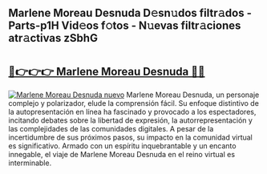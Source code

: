 ## Marlene Moreau Desnuda D𝚎sn𝚞dos filtr𝚊dos - Parts-p1H Vid𝚎os f𝚘tos - N𝚞evas filtr𝚊ciones atr𝚊ctivas zSbhG

# <h2><a href="http://mbcsn31.tromn.icu/?c=Marlene+Moreau+Desnuda">🔗👉👉👉 Marlene Moreau Desnuda 🔗🔗</a></h2>

[![Marlene Moreau Desnuda nuevo](https://i.imgur.com/pEAQMta.gif)](http://mbcsn31.tromn.icu/?c=Marlene+Moreau+Desnuda)
Marlene Moreau Desnuda, un personaje complejo y polarizador, elude la comprensión fácil. Su enfoque distintivo de la autopresentación en línea ha fascinado y provocado a los espectadores, incitando debates sobre la libertad de expresión, la autorrepresentación y las complejidades de las comunidades digitales. A pesar de la incertidumbre de sus próximos pasos, su impacto en la comunidad virtual es significativo. Armado con un espíritu inquebrantable y un encanto innegable, el viaje de Marlene Moreau Desnuda en el reino virtual es interminable.
